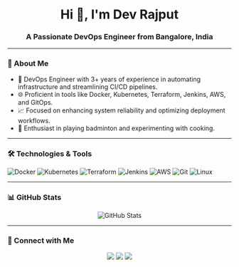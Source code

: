 <!-- Banner Image 
<p align="center">
  <img src="https://raw.githubusercontent.com/Dev4CloudDevOps/Dev4CloudDevOps/main/assets/banner.png" alt="DevOps Banner" width="100%" />
</p> -->

<h1 align="center">Hi 👋, I'm Dev Rajput</h1>
<h3 align="center">A Passionate DevOps Engineer from Bangalore, India</h3>

---

### 🚀 About Me

- 🔧 DevOps Engineer with 3+ years of experience in automating infrastructure and streamlining CI/CD pipelines.
- 🌐 Proficient in tools like Docker, Kubernetes, Terraform, Jenkins, AWS, and GitOps.
- 📈 Focused on enhancing system reliability and optimizing deployment workflows.
- 🏸 Enthusiast in playing badminton and experimenting with cooking.

---

### 🛠️ Technologies & Tools

![Docker](https://img.shields.io/badge/-Docker-2496ED?style=flat-square&logo=docker&logoColor=white)
![Kubernetes](https://img.shields.io/badge/-Kubernetes-326CE5?style=flat-square&logo=kubernetes&logoColor=white)
![Terraform](https://img.shields.io/badge/-Terraform-623CE4?style=flat-square&logo=terraform&logoColor=white)
![Jenkins](https://img.shields.io/badge/-Jenkins-D24939?style=flat-square&logo=jenkins&logoColor=white)
![AWS](https://img.shields.io/badge/-AWS-232F3E?style=flat-square&logo=amazon-aws&logoColor=white)
![Git](https://img.shields.io/badge/-Git-F05032?style=flat-square&logo=git&logoColor=white)
![Linux](https://img.shields.io/badge/-Linux-FCC624?style=flat-square&logo=linux&logoColor=black)

---

### 📊 GitHub Stats

<p align="center">
  <img src="https://github-readme-stats.vercel.app/api?username=Dev4CloudDevOps&show_icons=true&theme=radical" alt="GitHub Stats" />
</p>

---

### 🔗 Connect with Me

<p align="center">
  <a href="mailto:learnerdev509@gmail.com"><img src="https://img.shields.io/badge/-Email-D14836?style=flat-square&logo=gmail&logoColor=white"/></a>
  <a href="https://www.linkedin.com/in/dev-rajput"><img src="https://img.shields.io/badge/-LinkedIn-0077B5?style=flat-square&logo=linkedin&logoColor=white"/></a>
  <a href="https://github.com/Dev4CloudDevOps"><img src="https://img.shields.io/badge/-GitHub-181717?style=flat-square&logo=github&logoColor=white"/></a>
</p>
